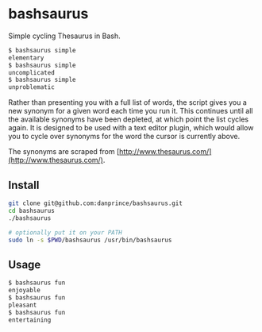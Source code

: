 # bashsaurus
Simple cycling Thesaurus in Bash.

```bash
$ bashsaurus simple
elementary
$ bashsaurus simple
uncomplicated
$ bashsaurus simple
unproblematic
```

Rather than presenting you with a full list of words, the script gives you a new synonym for a given word each time you run it. This continues until all the available synonyms have been depleted, at which point the list cycles again. It is designed to be used with a text editor plugin, which would allow you to cycle over synonyms for the word the cursor is currently above.

The synonyms are scraped from [http://www.thesaurus.com/](http://www.thesaurus.com/).

## Install
```bash
git clone git@github.com:danprince/bashsaurus.git
cd bashsaurus
./bashsaurus

# optionally put it on your PATH
sudo ln -s $PWD/bashsaurus /usr/bin/bashsaurus
```

## Usage
```bash
$ bashsaurus fun
enjoyable
$ bashsaurus fun
pleasant
$ bashsaurus fun
entertaining
```

